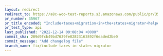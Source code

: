 ```yaml
---
layout: redirect
redirect_to: https://a8c-woo-test-reports.s3.amazonaws.com/public/pr/35967/api/index.html
pr_number: 35967
pr_title_encoded: "Include+taxes+migration+in+the+states+migrator+helper+method"
pr_test_type: api
last_published: "2022-12-14 09:08:04 +0000"
commit_sha: 209d9fcb49bd7639fe02823163892f6eaded2be0
commit_message: "Add changelog file"
branch_name: fix/include-taxes-in-states-migrator
---
```

